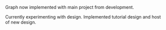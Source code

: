 Graph now implemented with main project from development. 

Currently experimenting with design. Implemented tutorial design 
and host of new design. 
